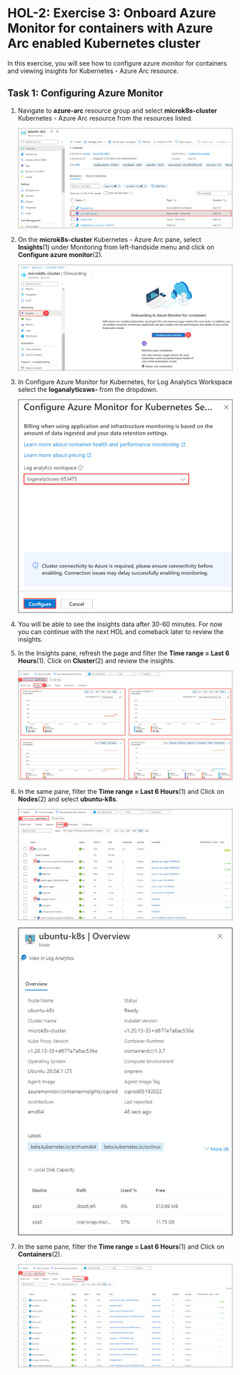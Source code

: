 # HOL-2: Exercise 3: Onboard Azure Monitor for containers with Azure Arc enabled Kubernetes cluster

In this exercise, you will see how to configure azure monitor for containers and viewing insights for Kubernetes - Azure Arc resource.

## Task 1: Configuring Azure Monitor

1. Navigate to **azure-arc** resource group and select **microk8s-cluster** Kubernetes - Azure Arc resource from the resources listed.

   ![](.././media/hol2-ex3-1.png "azuremonitor")

2. On the **microk8s-cluster** Kubernetes - Azure Arc pane, select **Insights**(1) under Monitoring from left-handside menu and click on **Configure azure monitor**(2).

   ![](.././media/hol2-ex3-2.png "azuremonitor")

3. In Configure Azure Monitor for Kubernetes, for Log Analytics Workspace select the **loganalyticsws- <inject key="DeploymentID/Suffix" />** from the dropdown.

   ![](.././media/hol2-ex3-3.png "azuremonitor")

4. You will be able to see the insights data after 30-60 minutes. For now you can continue with the next HOL and comeback later to review the insights.

5. In the Insights pane, refresh the page and filter the **Time range = Last 6 Hours**(1). Click on **Cluster**(2) and review the insights.

   ![](.././media/hol2-ex3-4.png "azuremonitor")

6. In the same pane, filter the **Time range = Last 6 Hours**(1) and Click on **Nodes**(2) and select **ubuntu-k8s**.

   ![](.././media/hol2-ex3-5.png "azuremonitor")

   ![](.././media/hol2-ex3-6.png "azuremonitor")

7. In the same pane, filter the **Time range = Last 6 Hours**(1) and Click on **Containers**(2).

   ![](.././media/hol2-ex3-7.png "azuremonitor")
